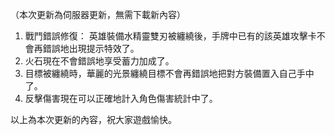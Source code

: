 （本次更新為伺服器更新，無需下載新內容）

1. 戰鬥錯誤修復：
   英雄裝備水精靈雙刃被纏繞後，手牌中已有的該英雄攻擊卡不會再錯誤地出現提示特效了。
2. 火石現在不會錯誤地享受蓄力加成了。
3. 目標被纏繞時，華麗的光景纏繞目標不會再錯誤地把對方裝備置入自己手中了。
4. 反擊傷害現在可以正確地計入角色傷害統計中了。

以上為本次更新的內容，祝大家遊戲愉快。